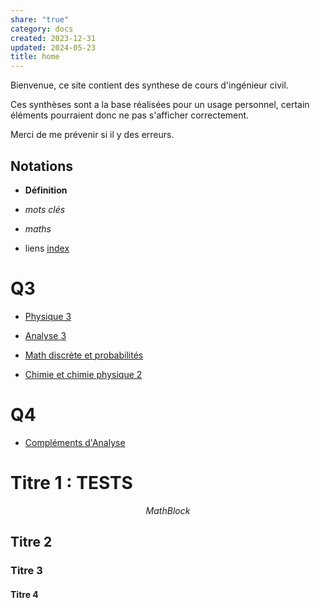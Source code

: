 ```yaml
---  
share: "true"  
category: docs  
created: 2023-12-31  
updated: 2024-05-23  
title: home  
---  
```

Bienvenue, ce site contient des synthese de cours d'ingénieur civil.  
  
Ces synthèses sont a la base réalisées pour un usage personnel, certain éléments pourraient donc ne pas s'afficher correctement.  
  
Merci de me prévenir si il y des erreurs.  
## Notations  
  
- **Définition**  
  
- *mots clés*  
  
- $maths{}$  
  
- liens [index](index.md)  
# Q3  
  
- [Physique 3](Physique%203)  
  
- [Analyse 3](Analyse%203)    
  
- [Math discrète et probabilités](MDP)  
  
- [Chimie et chimie physique 2](Chimie%202)  
# Q4  
  
- [Compléments d'Analyse](Compl%C3%A9ments%20d'Analyse.md)  
  
  
  
  
  
# Titre 1 : TESTS  
$$  
Math Block  
$$  
## Titre 2  
### Titre 3  
#### Titre 4  
